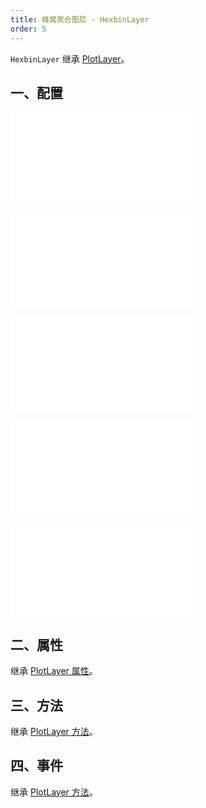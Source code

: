```yaml
---
title: 蜂窝聚合图层 - HexbinLayer
order: 5
---
```


`HexbinLayer` 继承 [PlotLayer](/zh/docs/api/layers/plot-layer)。

## 一、配置

<embed src="@/docs/common/layers/grid-layer/source.zh.md"></embed>

<embed src="@/docs/common/layers/hexbin-layer/shape.zh.md"></embed>

<embed src="@/docs/common/attribute/color.zh.md"></embed>

<embed src="@/docs/common/layers/grid-layer/size.zh.md"></embed>

<embed src="@/docs/common/layers/grid-layer/style.zh.md"></embed>

## 二、属性

继承 [PlotLayer 属性](/zh/docs/api/layers/plot-layer#二、属性)。

## 三、方法

继承 [PlotLayer 方法](/zh/docs/api/layers/plot-layer#三、方法)。

## 四、事件

继承 [PlotLayer 方法](/zh/docs/api/layers/plot-layer#四、事件)。
